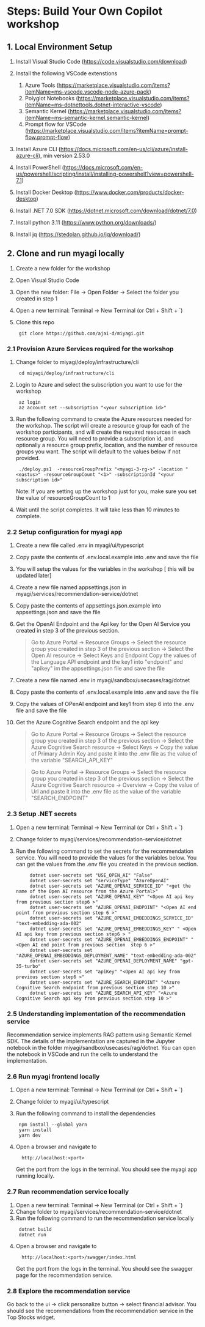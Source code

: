 # Steps: Build Your Own Copilot workshop

## 1. Local Environment Setup

1. Install Visual Studio Code (https://code.visualstudio.com/download)
2. Install the following VSCode extenstions
    1. Azure Tools (https://marketplace.visualstudio.com/items?itemName=ms-vscode.vscode-node-azure-pack)
    2. Polyglot Notebooks (https://marketplace.visualstudio.com/items?itemName=ms-dotnettools.dotnet-interactive-vscode)
    3. Semantic Kernel (https://marketplace.visualstudio.com/items?itemName=ms-semantic-kernel.semantic-kernel)
    4. Prompt flow for VSCode (https://marketplace.visualstudio.com/items?itemName=prompt-flow.prompt-flow)

3. Install Azure CLI (https://docs.microsoft.com/en-us/cli/azure/install-azure-cli), min version 2.53.0
4. Install PowerShell (https://docs.microsoft.com/en-us/powershell/scripting/install/installing-powershell?view=powershell-7.1)
5. Install Docker Desktop (https://www.docker.com/products/docker-desktop)
6. Install .NET 7.0 SDK (https://dotnet.microsoft.com/download/dotnet/7.0)
7. Install python 3.11 (https://www.python.org/downloads/)
8. Install jq (https://stedolan.github.io/jq/download/)

## 2. Clone and run myagi locally

1. Create a new folder for the workshop
2. Open Visual Studio Code
3. Open the new folder: File -> Open Folder -> Select the folder you created in step 1
4. Open a new terminal: Terminal -> New Terminal (or Ctrl + Shift + `)   
5. Clone this repo
   
   ```
    git clone https://github.com/ajai-d/miyagi.git
   
   ```
### 2.1 Provision Azure Services required for the workshop

1. Change folder to miyagi/deploy/infrastructure/cli
   
   ```
    cd miyagi/deploy/infrastructure/cli
   ```
2. Login to Azure and select the subscription you want to use for the workshop
   
   ```
    az login
    az account set --subscription "<your subscription id>"

   ```
3. Run the following command to create the Azure resources needed for the workshop. The script will create a resource group for each of the workshop participants, and will create the required resources in each resource group. You will need to provide a subscription id, and optionally a resource group prefix, location, and the number of resource groups you want. The script will default to the values below if not provided.
   
   ```
    ./deploy.ps1  -resourceGroupPrefix "<myagi-3-rg->" -location "<eastus>" -resourceGroupCount "<1>" -subscriptionId "<your subscription id>"
   ```
   Note: If you are setting up the workshop just for you, make sure you set the value of resourceGroupCount to 1
4. Wait until the script completes. It will take less than 10 minutes to complete.

### 2.2 Setup configuration for myagi app

1. Create a new file called .env in myagi/ui/typescript
2. Copy paste the contents of .env.local.example into .env and save the file
3. You will setup the values for the variables in the workshop [ this will be updated later]
4. Create a new file named appsettings.json in myagi/services/recommendation-service/dotnet
5. Copy paste the contents of appsettings.json.example into appsettings.json and save the file
6. Get the OpenAI Endpoint and the Api key for the Open AI Service you created in step 3 of the previous section.
   > Go to Azure Portal -> Resource Groups -> Select the resource group you created in step 3 of the previous section -> Select the Open AI resource -> Select Keys and Endpoint
   > Copy the values of the Language API endpoint and the key1 into "endpoint" and "apikey" im the appsettings.json file and save the file   
7. Create a new file named .env in myagi/sandbox/usecases/rag/dotnet
8. Copy paste the contents of .env.local.example into .env and save the file
9. Copy the values of OPenAI endpoint and key1 from step 6 into the .env file and save the file
10. Get the Azure Cognitive Search endpoint and the api key
    > Go to Azure Portal -> Resource Groups -> Select the resource group you created in step 3 of the previous section -> Select the Azure Cognitive Search resource -> Select Keys -> Copy the value of Primary Admin Key and paste it into the .env file as the value of the variable "SEARCH_API_KEY"

    > Go to Azure Portal -> Resource Groups -> Select the resource group you created in step 3 of the previous section -> Select the Azure Cognitive Search resource -> Overview -> Copy the value of Url and paste it into the .env file as the value of the variable "SEARCH_ENDPOINT"

### 2.3 Setup .NET secrets

1. Open a new terminal: Terminal -> New Terminal (or Ctrl + Shift + `)
2. Change folder to myagi/services/recommendation-service/dotnet
3. Run the following command to set the secrets for the recommendation service. You will need to provide the values for the variables below. You can get the values from the .env file you created in the previous section.
   
   ```
        dotnet user-secrets set "USE_OPEN_AI" "False"
        dotnet user-secrets set "serviceType" "AzureOpenAI"
        dotnet user-secrets set "AZURE_OPENAI_SERVICE_ID" "<get the name of the Open AI resource from the Azure Portal>"
        dotnet user-secrets set "AZURE_OPENAI_KEY" "<Open AI api key from previous section step6 >"
        dotnet user-secrets set "AZURE_OPENAI_ENDPOINT" "<Open AI end point from previous section step 6 >"
        dotnet user-secrets set "AZURE_OPENAI_EMBEDDINGS_SERVICE_ID" "text-embedding-ada-002"
        dotnet user-secrets set "AZURE_OPENAI_EMBEDDINGS_KEY" " <Open AI api key from previous section step6 > "
        dotnet user-secrets set "AZURE_OPENAI_EMBEDDINGS_ENDPOINT" "<Open AI end point from previous section  step 6 >"
        dotnet user-secrets set "AZURE_OPENAI_EMBEDDINGS_DEPLOYMENT_NAME" "text-embedding-ada-002"
        dotnet user-secrets set "AZURE_OPENAI_DEPLOYMENT_NAME" "gpt-35-turbo"
        dotnet user-secrets set "apiKey" "<Open AI api key from previous section step6 >"
        dotnet user-secrets set "AZURE_SEARCH_ENDPOINT" "<Azure Cognitive Search endpoint from previous section step 10 >"
        dotnet user-secrets set "AZURE_SEARCH_API_KEY" "<Azure Cognitive Search api key from previous section step 10 >"

   ```
   
### 2.5 Understanding implementation of the recommendation service

Recommendation service implements RAG pattern using Semantic Kernel SDK. The details of the implementation are captured in the Jupyter notebook in the folder miyagi/sandbox/usecases/rag/dotnet. You can open the notebook in VSCode and run the cells to understand the implementation.

### 2.6 Run myagi frontend locally

1. Open a new terminal: Terminal -> New Terminal (or Ctrl + Shift + `)
2. Change folder to myagi/ui/typescript
3. Run the following command to install the dependencies
   
    ```
     npm install --global yarn
     yarn install
     yarn dev
    ```
4. Open a browser and navigate to
   ```
     http://localhost:<port>
   ```
   Get the port from the logs in the terminal. You should see the myagi app running locally.
   
### 2.7 Run recommendation service locally
1. Open a new terminal: Terminal -> New Terminal (or Ctrl + Shift + `)
2. Change folder to myagi/services/recommendation-service/dotnet
3. Run the following command to run the recommendation service locally
    ```
     dotnet build
     dotnet run
    ```
4. Open a browser and navigate to
   ```
     http://localhost:<port>/swagger/index.html
   ```
   Get the port from the logs in the terminal. You should see the swagger page for the recommendation service.

### 2.8 Explore the recommendation service

Go back to the ui -> click personalize button -> select financial advisor. You should see the recommendations from the recommendation service in the Top Stocks widget.







